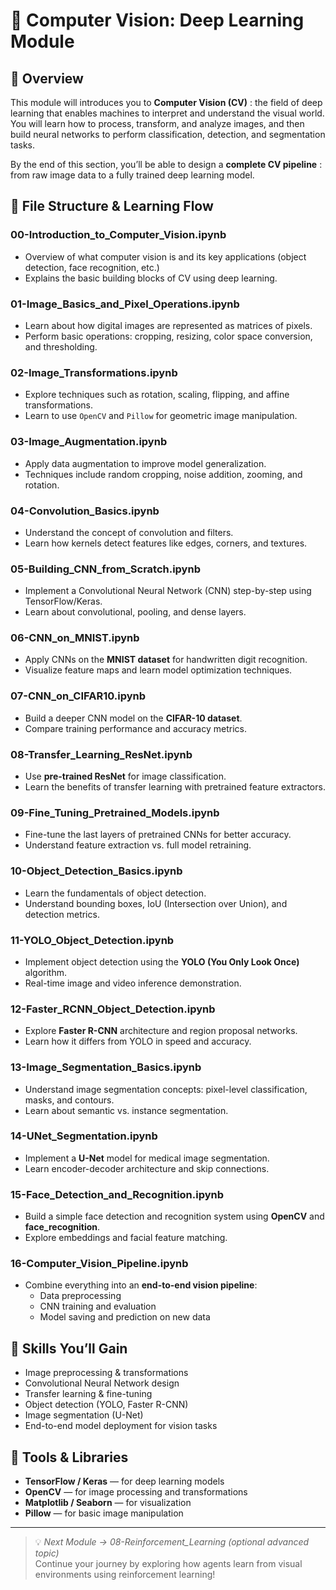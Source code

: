# 🧠 Computer Vision: Deep Learning Module

## 📘 Overview
This module will introduces you to **Computer Vision (CV)** : the field of deep learning that enables machines to interpret and understand the visual world.  
You will learn how to process, transform, and analyze images, and then build neural networks to perform classification, detection, and segmentation tasks.

By the end of this section, you’ll be able to design a **complete CV pipeline** : from raw image data to a fully trained deep learning model.


## 📂 File Structure & Learning Flow

### **00-Introduction_to_Computer_Vision.ipynb**
- Overview of what computer vision is and its key applications (object detection, face recognition, etc.)
- Explains the basic building blocks of CV using deep learning.

### **01-Image_Basics_and_Pixel_Operations.ipynb**
- Learn about how digital images are represented as matrices of pixels.
- Perform basic operations: cropping, resizing, color space conversion, and thresholding.

### **02-Image_Transformations.ipynb**
- Explore techniques such as rotation, scaling, flipping, and affine transformations.
- Learn to use `OpenCV` and `Pillow` for geometric image manipulation.

### **03-Image_Augmentation.ipynb**
- Apply data augmentation to improve model generalization.
- Techniques include random cropping, noise addition, zooming, and rotation.

### **04-Convolution_Basics.ipynb**
- Understand the concept of convolution and filters.
- Learn how kernels detect features like edges, corners, and textures.

### **05-Building_CNN_from_Scratch.ipynb**
- Implement a Convolutional Neural Network (CNN) step-by-step using TensorFlow/Keras.
- Learn about convolutional, pooling, and dense layers.

### **06-CNN_on_MNIST.ipynb**
- Apply CNNs on the **MNIST dataset** for handwritten digit recognition.
- Visualize feature maps and learn model optimization techniques.

### **07-CNN_on_CIFAR10.ipynb**
- Build a deeper CNN model on the **CIFAR-10 dataset**.
- Compare training performance and accuracy metrics.

### **08-Transfer_Learning_ResNet.ipynb**
- Use **pre-trained ResNet** for image classification.
- Learn the benefits of transfer learning with pretrained feature extractors.

### **09-Fine_Tuning_Pretrained_Models.ipynb**
- Fine-tune the last layers of pretrained CNNs for better accuracy.
- Understand feature extraction vs. full model retraining.

### **10-Object_Detection_Basics.ipynb**
- Learn the fundamentals of object detection.
- Understand bounding boxes, IoU (Intersection over Union), and detection metrics.

### **11-YOLO_Object_Detection.ipynb**
- Implement object detection using the **YOLO (You Only Look Once)** algorithm.
- Real-time image and video inference demonstration.

### **12-Faster_RCNN_Object_Detection.ipynb**
- Explore **Faster R-CNN** architecture and region proposal networks.
- Learn how it differs from YOLO in speed and accuracy.

### **13-Image_Segmentation_Basics.ipynb**
- Understand image segmentation concepts: pixel-level classification, masks, and contours.
- Learn about semantic vs. instance segmentation.

### **14-UNet_Segmentation.ipynb**
- Implement a **U-Net** model for medical image segmentation.
- Learn encoder-decoder architecture and skip connections.

### **15-Face_Detection_and_Recognition.ipynb**
- Build a simple face detection and recognition system using **OpenCV** and **face_recognition**.
- Explore embeddings and facial feature matching.

### **16-Computer_Vision_Pipeline.ipynb**
- Combine everything into an **end-to-end vision pipeline**:
  - Data preprocessing  
  - CNN training and evaluation  
  - Model saving and prediction on new data


## 🧩 Skills You’ll Gain
- Image preprocessing & transformations  
- Convolutional Neural Network design  
- Transfer learning & fine-tuning  
- Object detection (YOLO, Faster R-CNN)  
- Image segmentation (U-Net)  
- End-to-end model deployment for vision tasks  


## 🚀 Tools & Libraries
- **TensorFlow / Keras** — for deep learning models  
- **OpenCV** — for image processing and transformations  
- **Matplotlib / Seaborn** — for visualization  
- **Pillow** — for basic image manipulation  

---

> 💡 *Next Module → 08-Reinforcement_Learning (optional advanced topic)*  
> Continue your journey by exploring how agents learn from visual environments using reinforcement learning!

